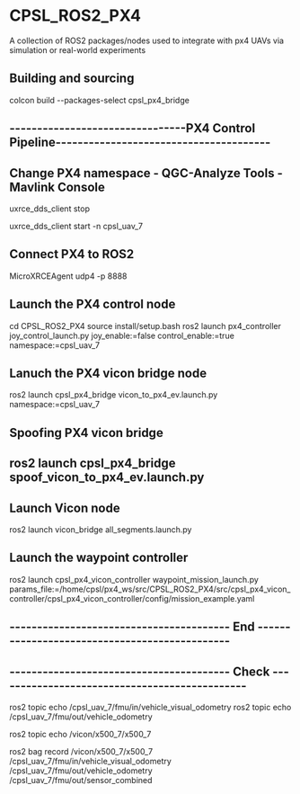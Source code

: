 # CPSL_ROS2_PX4
A collection of ROS2 packages/nodes used to integrate with px4 UAVs via simulation or real-world experiments
## Building and sourcing
colcon build --packages-select cpsl_px4_bridge

## --------------------------------PX4 Control Pipeline--------------------------------------- ##

## Change PX4 namespace - QGC-Analyze Tools - Mavlink Console
uxrce_dds_client stop

uxrce_dds_client start -n cpsl_uav_7

## Connect PX4 to ROS2
MicroXRCEAgent udp4 -p 8888


## Launch the PX4 control node
cd CPSL_ROS2_PX4
source install/setup.bash
ros2 launch px4_controller joy_control_launch.py joy_enable:=false control_enable:=true namespace:=cpsl_uav_7

## Lanuch the PX4 vicon bridge node
ros2 launch cpsl_px4_bridge vicon_to_px4_ev.launch.py namespace:=cpsl_uav_7

## Spoofing PX4 vicon bridge
## ros2 launch cpsl_px4_bridge spoof_vicon_to_px4_ev.launch.py

## Launch Vicon node
ros2 launch vicon_bridge all_segments.launch.py

## Launch the waypoint controller
ros2 launch cpsl_px4_vicon_controller waypoint_mission_launch.py   params_file:=/home/cpsl/px4_ws/src/CPSL_ROS2_PX4/src/cpsl_px4_vicon_controller/cpsl_px4_vicon_controller/config/mission_example.yaml

## ---------------------------------------- End ---------------------------------------------- ##

## ---------------------------------------- Check ---------------------------------------------- ##
ros2 topic echo /cpsl_uav_7/fmu/in/vehicle_visual_odometry
ros2 topic echo /cpsl_uav_7/fmu/out/vehicle_odometry

ros2 topic echo /vicon/x500_7/x500_7

ros2 bag record /vicon/x500_7/x500_7 /cpsl_uav_7/fmu/in/vehicle_visual_odometry  /cpsl_uav_7/fmu/out/vehicle_odometry /cpsl_uav_7/fmu/out/sensor_combined